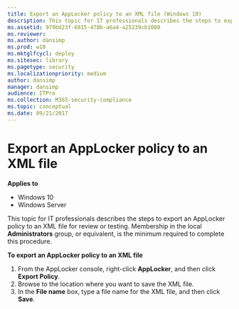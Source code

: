 ```yaml
---
title: Export an AppLocker policy to an XML file (Windows 10)
description: This topic for IT professionals describes the steps to export an AppLocker policy to an XML file for review or testing.
ms.assetid: 979bd23f-6815-478b-a6a4-a25239cb1080
ms.reviewer:
ms.author: dansimp
ms.prod: w10
ms.mktglfcycl: deploy
ms.sitesec: library
ms.pagetype: security
ms.localizationpriority: medium
author: dansimp
manager: dansimp
audience: ITPro
ms.collection: M365-security-compliance
ms.topic: conceptual
ms.date: 09/21/2017
---
```


# Export an AppLocker policy to an XML file

**Applies to**
- Windows 10
- Windows Server

This topic for IT professionals describes the steps to export an AppLocker policy to an XML file for review or testing.
Membership in the local **Administrators** group, or equivalent, is the minimum required to complete this procedure.

**To export an AppLocker policy to an XML file**

1.  From the AppLocker console, right-click **AppLocker**, and then click **Export Policy**.
2.  Browse to the location where you want to save the XML file.
3.  In the **File name** box, type a file name for the XML file, and then click **Save**.
